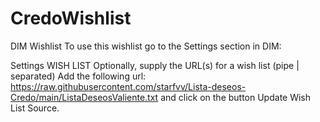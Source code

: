 # CredoWishlist

DIM Wishlist
To use this wishlist go to the Settings section in DIM:

Settings
WISH LIST
Optionally, supply the URL(s) for a wish list (pipe | separated)
Add the following url: https://raw.githubusercontent.com/starfvv/Lista-deseos-Credo/main/ListaDeseosValiente.txt and click on the button Update Wish List Source.

